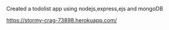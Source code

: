 Created a todolist app using nodejs,express,ejs and mongoDB

https://stormy-crag-73898.herokuapp.com/
